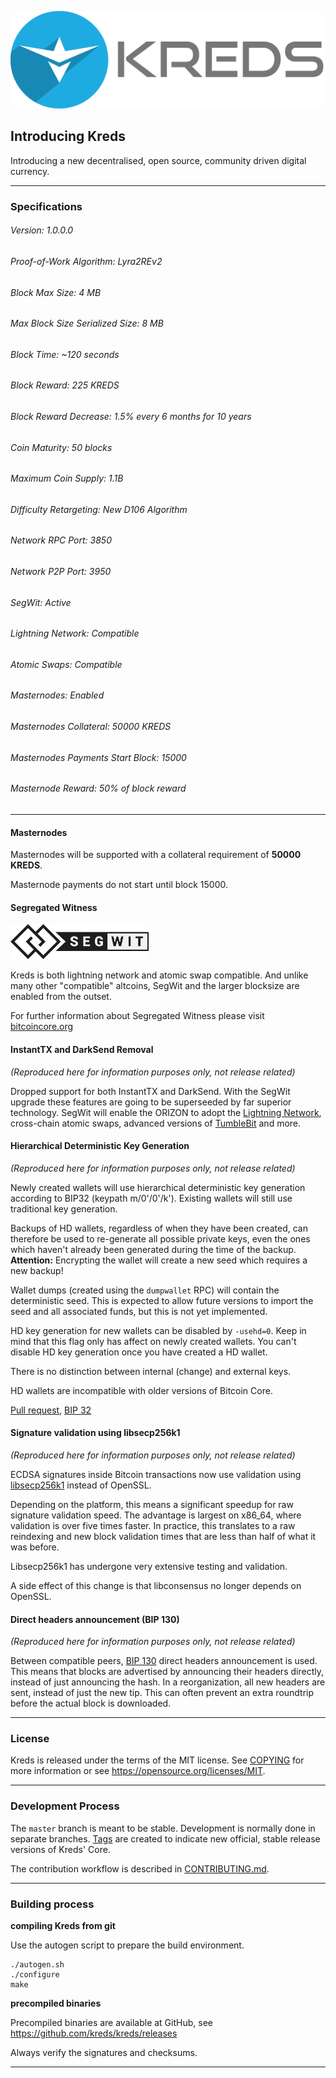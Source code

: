 ![Alt text](doc/logo.png)



## Introducing Kreds

Introducing a new decentralised, open source, community driven digital currency.

__________________________________________________________________________
### Specifications

###### Version: 1.0.0.0
###### Proof-of-Work Algorithm: Lyra2REv2
###### Block Max Size: 4 MB
###### Max Block Size Serialized Size: 8 MB
###### Block Time: ~120 seconds
###### Block Reward: 225 KREDS
###### Block Reward Decrease: 1.5% every 6 months for 10 years
###### Coin Maturity: 50 blocks
###### Maximum Coin Supply: 1.1B
###### Difficulty Retargeting: New D106 Algorithm
###### Network RPC Port: 3850
###### Network P2P Port: 3950
###### SegWit: Active
###### Lightning Network: Compatible
###### Atomic Swaps: Compatible
###### Masternodes: Enabled
###### Masternodes Collateral: 50000 KREDS
###### Masternodes Payments Start Block: 15000
###### Masternode Reward: 50% of block reward


__________________________________________________________________________

#### Masternodes

Masternodes will be supported with a collateral requirement of **50000 KREDS**.  

Masternode payments do not start until block 15000.

#### Segregated Witness

![Alt text](doc/segwit.png)

Kreds is both lightning network and atomic swap compatible. And unlike 
many other "compatible" altcoins, SegWit and the larger blocksize are enabled from the outset.

For further information about Segregated Witness please visit [bitcoincore.org](https://bitcoincore.org/en/2016/01/26/SegWit-benefits/)


#### InstantTX and DarkSend Removal 
*(Reproduced here for information purposes only, not release related)*

Dropped support for both InstantTX and DarkSend. With the SegWit upgrade these features are going to be superseeded by far superior technology. SegWit will enable the ORIZON to adopt the [Lightning Network](https://lightning.network/lightning-network-paper.pdf), cross-chain atomic swaps, advanced versions of [TumbleBit](https://eprint.iacr.org/2016/575.pdf) and more.


#### Hierarchical Deterministic Key Generation 
*(Reproduced here for information purposes only, not release related)*

Newly created wallets will use hierarchical deterministic key generation
according to BIP32 (keypath m/0'/0'/k').
Existing wallets will still use traditional key generation.

Backups of HD wallets, regardless of when they have been created, can
therefore be used to re-generate all possible private keys, even the
ones which haven't already been generated during the time of the backup.
**Attention:** Encrypting the wallet will create a new seed which requires
a new backup!

Wallet dumps (created using the `dumpwallet` RPC) will contain the deterministic
seed. This is expected to allow future versions to import the seed and all
associated funds, but this is not yet implemented.

HD key generation for new wallets can be disabled by `-usehd=0`. Keep in
mind that this flag only has affect on newly created wallets.
You can't disable HD key generation once you have created a HD wallet.

There is no distinction between internal (change) and external keys.

HD wallets are incompatible with older versions of Bitcoin Core.

[Pull request](https://github.com/bitcoin/bitcoin/pull/8035/files), [BIP 32](https://github.com/bitcoin/bips/blob/master/bip-0032.mediawiki)


#### Signature validation using libsecp256k1
*(Reproduced here for information purposes only, not release related)*

ECDSA signatures inside Bitcoin transactions now use validation using
[libsecp256k1](https://github.com/bitcoin-core/secp256k1) instead of OpenSSL.

Depending on the platform, this means a significant speedup for raw signature
validation speed. The advantage is largest on x86_64, where validation is over
five times faster. In practice, this translates to a raw reindexing and new
block validation times that are less than half of what it was before.

Libsecp256k1 has undergone very extensive testing and validation.

A side effect of this change is that libconsensus no longer depends on OpenSSL.


#### Direct headers announcement (BIP 130)
*(Reproduced here for information purposes only, not release related)*

Between compatible peers, [BIP 130](https://github.com/bitcoin/bips/blob/master/bip-0130.mediawiki)
direct headers announcement is used. This means that blocks are advertised by
announcing their headers directly, instead of just announcing the hash. In a
reorganization, all new headers are sent, instead of just the new tip. This
can often prevent an extra roundtrip before the actual block is downloaded.


__________________________________________________________________________


### License

Kreds is released under the terms of the MIT license. See [COPYING](COPYING) for more
information or see https://opensource.org/licenses/MIT.


__________________________________________________________________________


### Development Process

The `master` branch is meant to be stable. Development is normally done in separate branches.
[Tags](https://github.com/kreds/kreds/tags) are created to indicate new official,
stable release versions of Kreds' Core.

The contribution workflow is described in [CONTRIBUTING.md](CONTRIBUTING.md).


__________________________________________________________________________


### Building process

**compiling Kreds from git**

Use the autogen script to prepare the build environment.

    ./autogen.sh
    ./configure
    make

**precompiled binaries**

Precompiled binaries are available at GitHub, see
https://github.com/kreds/kreds/releases

Always verify the signatures and checksums.


__________________________________________________________________________

